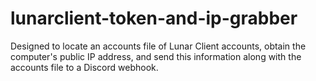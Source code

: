 # lunarclient-token-and-ip-grabber
Designed to locate an accounts file of Lunar Client accounts, obtain the computer's public IP address, and send this information along with the accounts file to a Discord webhook.
